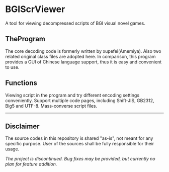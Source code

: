 # BGIScrViewer
A tool for viewing decompressed scripts of BGI visual novel games.

## TheProgram
The core decoding code is formerly written by xupefei(Amemiya). Also two related original class files are adopted here.
In comparison, this program provides a GUI of Chinese language support, thus it is easy and convenient to use.

## Functions
Viewing script in the program and try different encoding settings conveniently.
Support multiple code pages, including Shift-JIS, GB2312, Big5 and UTF-8.
Mass-converse script files.

***

## Disclaimer
The source codes in this repository is shared "as-is", not meant for any specific purpose. User of the sources shall be fully responsible for their usage.

_The project is discontinued. Bug fixes may be provided, but currently no plan for feature addition._
